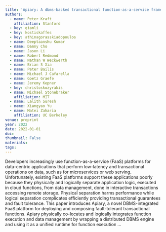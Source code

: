 ```yaml
---
title: 'Apiary: A dbms-backed transactional function-as-a-service framework'
authors:
  - name: Peter Kraft
    affiliation: Stanford
  - key: qianli
  - key: kostiskaffes
  - key: athinagorasskiadopoulos
  - name: Deeptaanshu Kumar
  - name: Danny Cho
  - name: Jason Li
  - name: Robert Redmond
  - name: Nathan W Weckwerth
  - name: Brian S Xia
  - name: Peter Bailis
  - name: Michael J Cafarella
  - name: Goetz Graefe
  - name: Jeremy Kepner
  - key: christoskozyrakis
  - name: Michael Stonebraker
    affiliation: MIT
  - name: Lalith Suresh
  - name: Xiangyao Yu
  - name: Matei Zaharia
    affiliation: UC Berkeley
venue: preprint
year: 2022
date: 2022-01-01
doi: 
thumbnail: False
materials:
tags:
---
```

Developers increasingly use function-as-a-service (FaaS) platforms for data-centric applications that perform low-latency and transactional operations on data, such as for microservices or web serving. Unfortunately, existing FaaS platforms support these applications poorly because they physically and logically separate application logic, executed in cloud functions, from data management, done in interactive transactions accessing remote storage. Physical separation harms performance while logical separation complicates efficiently providing transactional guarantees and fault tolerance. This paper introduces Apiary, a novel DBMS-integrated FaaS platform for deploying and composing fault-tolerant transactional functions. Apiary physically co-locates and logically integrates function execution and data management by wrapping a distributed DBMS engine and using it as a unified runtime for function execution …
